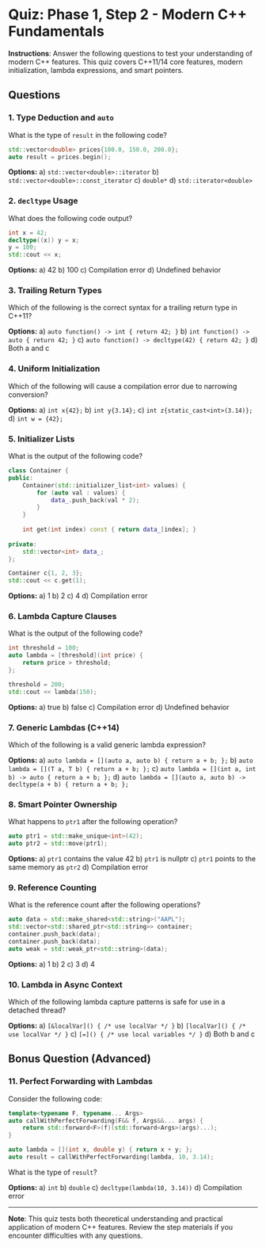 # Quiz: Phase 1, Step 2 - Modern C++ Fundamentals

**Instructions**: Answer the following questions to test your understanding of modern C++ features. This quiz covers C++11/14 core features, modern initialization, lambda expressions, and smart pointers.

## Questions

### 1. Type Deduction and `auto`
What is the type of `result` in the following code?
```cpp
std::vector<double> prices{100.0, 150.0, 200.0};
auto result = prices.begin();
```

**Options:**
a) `std::vector<double>::iterator`
b) `std::vector<double>::const_iterator`
c) `double*`
d) `std::iterator<double>`

### 2. `decltype` Usage
What does the following code output?
```cpp
int x = 42;
decltype((x)) y = x;
y = 100;
std::cout << x;
```

**Options:**
a) 42
b) 100
c) Compilation error
d) Undefined behavior

### 3. Trailing Return Types
Which of the following is the correct syntax for a trailing return type in C++11?

**Options:**
a) `auto function() -> int { return 42; }`
b) `int function() -> auto { return 42; }`
c) `auto function() -> decltype(42) { return 42; }`
d) Both a and c

### 4. Uniform Initialization
Which of the following will cause a compilation error due to narrowing conversion?

**Options:**
a) `int x{42};`
b) `int y{3.14};`
c) `int z{static_cast<int>(3.14)};`
d) `int w = {42};`

### 5. Initializer Lists
What is the output of the following code?
```cpp
class Container {
public:
    Container(std::initializer_list<int> values) {
        for (auto val : values) {
            data_.push_back(val * 2);
        }
    }
    
    int get(int index) const { return data_[index]; }
    
private:
    std::vector<int> data_;
};

Container c{1, 2, 3};
std::cout << c.get(1);
```

**Options:**
a) 1
b) 2
c) 4
d) Compilation error

### 6. Lambda Capture Clauses
What is the output of the following code?
```cpp
int threshold = 100;
auto lambda = [threshold](int price) {
    return price > threshold;
};

threshold = 200;
std::cout << lambda(150);
```

**Options:**
a) true
b) false
c) Compilation error
d) Undefined behavior

### 7. Generic Lambdas (C++14)
Which of the following is a valid generic lambda expression?

**Options:**
a) `auto lambda = [](auto a, auto b) { return a + b; };`
b) `auto lambda = [](T a, T b) { return a + b; };`
c) `auto lambda = [](int a, int b) -> auto { return a + b; };`
d) `auto lambda = [](auto a, auto b) -> decltype(a + b) { return a + b; };`

### 8. Smart Pointer Ownership
What happens to `ptr1` after the following operation?
```cpp
auto ptr1 = std::make_unique<int>(42);
auto ptr2 = std::move(ptr1);
```

**Options:**
a) `ptr1` contains the value 42
b) `ptr1` is nullptr
c) `ptr1` points to the same memory as `ptr2`
d) Compilation error

### 9. Reference Counting
What is the reference count after the following operations?
```cpp
auto data = std::make_shared<std::string>("AAPL");
std::vector<std::shared_ptr<std::string>> container;
container.push_back(data);
container.push_back(data);
auto weak = std::weak_ptr<std::string>(data);
```

**Options:**
a) 1
b) 2
c) 3
d) 4

### 10. Lambda in Async Context
Which of the following lambda capture patterns is safe for use in a detached thread?

**Options:**
a) `[&localVar]() { /* use localVar */ }`
b) `[localVar]() { /* use localVar */ }`
c) `[=]() { /* use local variables */ }`
d) Both b and c

## Bonus Question (Advanced)

### 11. Perfect Forwarding with Lambdas
Consider the following code:
```cpp
template<typename F, typename... Args>
auto callWithPerfectForwarding(F&& f, Args&&... args) {
    return std::forward<F>(f)(std::forward<Args>(args)...);
}

auto lambda = [](int x, double y) { return x + y; };
auto result = callWithPerfectForwarding(lambda, 10, 3.14);
```

What is the type of `result`?

**Options:**
a) `int`
b) `double`
c) `decltype(lambda(10, 3.14))`
d) Compilation error

---

**Note**: This quiz tests both theoretical understanding and practical application of modern C++ features. Review the step materials if you encounter difficulties with any questions.
